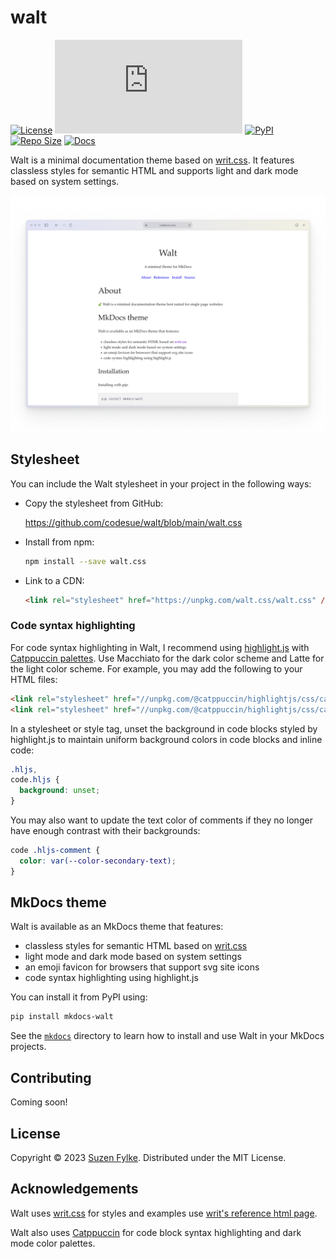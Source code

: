 # walt

[![License][license_badge]][license_link]
[![npm][npm_badge]][npm_link]
[![PyPI][pypi_badge]][pypi_link]
[![Repo Size][repo_size_badge]][repo_size_link]
[![Docs][docs_badge]][docs_link]

Walt is a minimal documentation theme based on [writ.css](https://writ.cmcenroe.me).
It features classless styles for semantic HTML and supports light and dark mode
based on system settings.

<picture>
  <source media="(prefers-color-scheme: dark)" srcset="assets/images/mkdocs-walt-dark.png" />
  <img src="assets/images/mkdocs-walt-light.png" alt="Screenshot of the Walt website" />
</picture>

## Stylesheet

You can include the Walt stylesheet in your project in the following ways:

- Copy the stylesheet from GitHub:

  https://github.com/codesue/walt/blob/main/walt.css

- Install from npm:

  ```sh
  npm install --save walt.css
  ```

- Link to a CDN:

  ```html
  <link rel="stylesheet" href="https://unpkg.com/walt.css/walt.css" />
  ```

### Code syntax highlighting

For code syntax highlighting in Walt, I recommend using [highlight.js](https://github.com/highlightjs/highlight.js) with [Catppuccin palettes](https://github.com/catppuccin/highlightjs).
Use Macchiato for the dark color scheme and Latte for the light color scheme.
For example, you may add the following to your HTML files:

```html
<link rel="stylesheet" href="//unpkg.com/@catppuccin/highlightjs/css/catppuccin-macchiato.css" media="(prefers-color-scheme: dark)">
<link rel="stylesheet" href="//unpkg.com/@catppuccin/highlightjs/css/catppuccin-latte.css" media="(prefers-color-scheme: light)">
```

In a stylesheet or style tag, unset the background in code blocks styled by
highlight.js to maintain uniform background colors in code blocks and inline code:

```css
.hljs,
code.hljs {
  background: unset;
}
```

You may also want to update the text color of comments if they no longer have enough
contrast with their backgrounds:

```css
code .hljs-comment {
  color: var(--color-secondary-text);
}
```
## MkDocs theme

Walt is available as an MkDocs theme that features:

- classless styles for semantic HTML based on [writ.css](https://writ.cmcenroe.me)
- light mode and dark mode based on system settings
- an emoji favicon for browsers that support svg site icons
- code syntax highlighting using highlight.js

You can install it from PyPI using:

```sh
pip install mkdocs-walt
```

See the [`mkdocs`](https://github.com/codesue/walt/blob/main/mkdocs)
directory to learn how to install and use Walt in your MkDocs projects.

## Contributing

Coming soon!

## License

Copyright &copy; 2023 [Suzen Fylke](https://suzenfylke.com). Distributed under the MIT License.

## Acknowledgements

Walt uses [writ.css](https://github.com/programble/writ/) for styles
and examples use [writ's reference html page](https://github.com/programble/writ/blob/master/reference.html).

Walt also uses [Catppuccin](https://github.com/catppuccin/catppuccin) for code
block syntax highlighting and dark mode color palettes.

[docs_badge]: https://img.shields.io/github/actions/workflow/status/codesue/walt/publish-docs.yml?label=docs&colorA=363a4f&colorB=b7bdf8&style=flat
[docs_link]: https://github.com/codesue/walt/actions/workflows/publish-docs.yml

[license_badge]: https://img.shields.io/github/license/codesue/walt?colorA=363a4f&colorB=b7bdf8&style=flat
[license_link]: https://github.com/codesue/walt/tree/main/LICENSE

[npm_badge]: https://img.shields.io/npm/v/walt.css?colorA=363a4f&colorB=b7bdf8&style=flat
[npm_link]: https://www.npmjs.com/package/walt.css

[pypi_badge]: https://img.shields.io/pypi/v/mkdocs-walt?colorA=363a4f&colorB=b7bdf8&style=flat
[pypi_link]: https://pypi.org/project/mkdocs-walt

[repo_size_badge]: https://img.shields.io/github/repo-size/codesue/walt?colorA=363a4f&colorB=b7bdf8&style=flat
[repo_size_link]: https://github.com/codesue/walt
